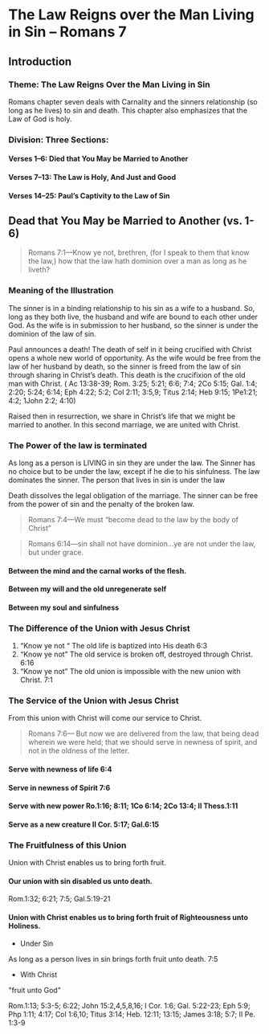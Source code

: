 # The Law Reigns over the Man Living in Sin – Romans 7

## Introduction

### Theme: The Law Reigns Over the Man Living in Sin

Romans chapter seven deals with Carnality and the sinners relationship (so long as he lives) to sin and death. This chapter also emphasizes that the Law of God is holy.

### Division: Three Sections:

#### Verses 1&ndash;6: Died that You May be Married to Another

#### Verses 7&ndash;13: The Law is Holy, And Just and Good

#### Verses 14&ndash;25: Paul’s Captivity to the Law of Sin 

## Dead that You May be Married to Another (vs. 1-6)

> Romans 7:1&mdash;Know ye not, brethren, (for I speak to them that know the law,) how that the law hath dominion over a man as long as he liveth?

### Meaning of the Illustration

The sinner is in a binding relationship to his sin as a wife to a husband. So, long as they both live, the husband and wife are bound to each other under God. As the wife is in submission to her husband, so the sinner is under the dominion of the law of sin.

Paul announces a death! The death of self in it being crucified with Christ opens a whole new world of opportunity. As the wife would be free from the law of her husband by death, so the sinner is freed from the law of sin through sharing in Christ’s death. This death is the crucifixion of the old man with Christ. ( Ac 13:38-39; Rom. 3:25; 5:21; 6:6; 7:4; 2Co 5:15; Gal. 1:4; 2:20; 5:24; 6:14; Eph 4:22; 5:2; Col 2:11; 3:5,9; Titus 2:14; Heb 9:15; 1Pe1:21; 4:2; 1John 2:2; 4:10)

Raised then in resurrection, we share in Christ’s life that we might be married to another. In this second marriage, we are united with Christ.

### The Power of the law is terminated

As long as a person is LIVING in sin they are under the law. The Sinner has no choice but to be under the law, except if he die to his sinfulness. The law dominates the sinner. The person that lives in sin is under the law

Death dissolves the legal obligation of the marriage. The sinner can be free from the power of sin and the penalty of the broken law.

> Romans 7:4—We must “become dead to the law by the body of Christ” 

<!-- -->

> Romans 6:14—sin shall not have dominion…ye are not under the law, but under grace.

#### Between the mind and the carnal works of the flesh.
#### Between my will and the old unregenerate self
#### Between my soul and sinfulness
### The Difference of the Union with Jesus Christ

1. “Know ye not “ The old life is baptized into His death 6:3
2. “Know ye not” The old service is broken off, destroyed through Christ. 6:16
3. “Know ye not” The old union is impossible with the new union with Christ.  7:1

### The Service of the Union with Jesus Christ

From this union with Christ will come our service to Christ. 

> Romans 7:6&mdash; But now we are delivered from the law, that being dead wherein we were held; that we should serve in newness of spirit, and not in the oldness of the letter. 

#### Serve with newness of life	6:4
#### Serve in newness of Spirit	7:6
#### Serve with new power          Ro.1:16; 8:11; 1Co 6:14; 2Co 13:4; II Thess.1:11
#### Serve as a new creature     II Cor. 5:17; Gal.6:15

### The Fruitfulness of this Union

Union with Christ enables us to bring forth fruit.
 
#### Our union with sin disabled us unto death.

Rom.1:32; 6:21; 7:5; Gal.5:19-21

#### Union with Christ enables us to bring forth fruit of Righteousness unto Holiness.

- Under Sin

As long as a person lives in sin brings forth fruit unto death. 7:5

- With Christ

"fruit unto God"

Rom.1:13; 5:3-5; 6:22; John 15:2,4,5,8,16; I Cor. 1:6; Gal. 5:22-23; Eph 5:9; Php 1:11; 4:17; Col 1:6,10; Titus 3:14; Heb. 12:11; 13:15; James 3:18; 5:7; II Pe. 1:3-9
